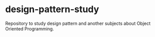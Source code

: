 # design-pattern-study
Repository to study design pattern and another subjects about  Object Oriented Programming.

